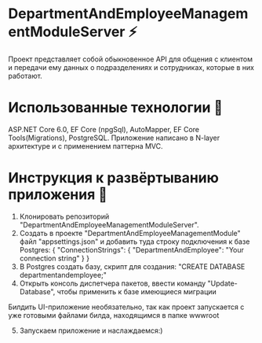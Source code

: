 # DepartmentAndEmployeeManagementModuleServer :zap:

Проект представляет собой обыкновенное API для общения с клиентом и передачи ему данных о подразделениях и сотрудниках, которые в них работают.

# Использованные технологии :ocean:
ASP.NET Core 6.0, EF Core (npgSql), AutoMapper, EF Core Tools(Migrations), PostgreSQL.
Приложение написано в N-layer архитектуре и с применением паттерна MVC.

# Инструкция к развёртыванию приложения :key:
1) Клонировать репозиторий "DepartmentAndEmployeeManagementModuleServer".
2) Создать в проекте "DepartmentAndEmployeeManagementModule" файл "appsettings.json" и добавить туда строку подключения к базе Postgres: 
 {
     "ConnectionStrings": {
       "DepartmentAndEmployee": "Your connection string"
     }
 }
3) В Postgres создать базу, скрипт для создания: "CREATE DATABASE departmentandemployee;"
4) Открыть консоль диспетчера пакетов, ввести команду "Update-Database", чтобы применить к базе имеющиеся миграции

Билдить UI-приложение необязательно, так как проект запускается с уже готовыми файлами билда, находящимся в папке wwwroot 

5) Запускаем приложение и наслаждаемся:)